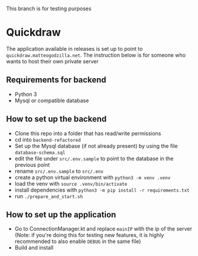This branch is for testing purposes

# Quickdraw
The application available in releases is set up to point to `quickdraw.matteogodzilla.net`. The instruction below is for someone who wants to host their own private server

## Requirements for backend
- Python 3
- Mysql or compatible database

## How to set up the backend
- Clone this repo into a folder that has read/write permissions
- cd into `backend-refactored`
- Set up the Mysql database (if not already present) by using the file `database-schema.sql`
- edit the file under `src/.env.sample` to point to the database in the previous point
- rename `src/.env.sample` to `src/.env`
- create a python virtual environment with `python3 -m venv .venv`
- load the venv with `source .venv/bin/activate`
- install dependencies with `python3 -m pip install -r requirements.txt`
- run `./prepare_and_start.sh`

## How to set up the application
- Go to ConnectionManager.kt and replace `mainIP` with the ip of the server (Note: if you're doing this for testing new features, it is highly recommended to also enable `DEBUG` in the same file)
- Build and install 
